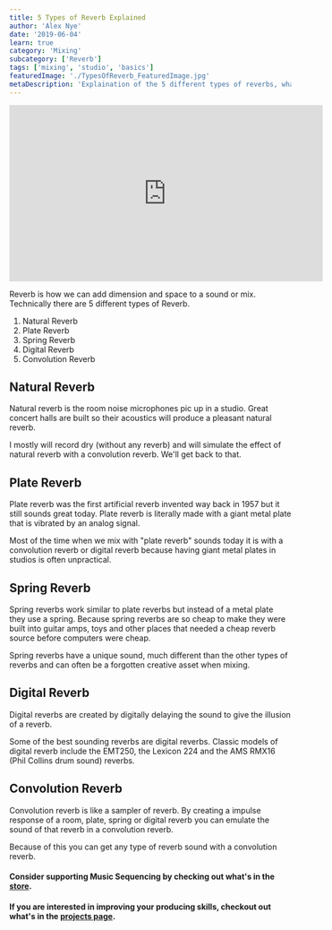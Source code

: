```yaml
---
title: 5 Types of Reverb Explained
author: 'Alex Nye'
date: '2019-06-04'
learn: true
category: 'Mixing'
subcategory: ['Reverb']
tags: ['mixing', 'studio', 'basics']
featuredImage: './TypesOfReverb_FeaturedImage.jpg'
metaDescription: 'Explaination of the 5 different types of reverbs, what they sound like, and when to chooose a certain reverb.'
---
```

<iframe width="560" height="315" src="https://www.youtube-nocookie.com/embed/pnIm6B1vOUI" frameborder="0" allow="accelerometer; autoplay; encrypted-media; gyroscope; picture-in-picture" allowfullscreen></iframe>

Reverb is how we can add dimension and space to a sound or mix. Technically there are 5 different types of Reverb.

1. Natural Reverb
2. Plate Reverb
3. Spring Reverb
4. Digital Reverb
5. Convolution Reverb

## Natural Reverb

Natural reverb is the room noise microphones pic up in a studio. Great concert halls are built so their acoustics will produce a pleasant natural reverb. 

I mostly will record dry (without any reverb) and will simulate the effect of natural reverb with a convolution reverb. We'll get back to that. 

## Plate Reverb 

Plate reverb was the first artificial reverb invented way back in 1957 but it still sounds great today. Plate reverb is literally made with a giant metal plate that is vibrated by an analog signal.

Most of the time when we mix with "plate reverb" sounds today it is with a convolution reverb or digital reverb because having giant metal plates in studios is often unpractical. 

## Spring Reverb 

Spring reverbs work similar to plate reverbs but instead of a metal plate they use a spring. Because spring reverbs are so cheap to make they were built into guitar amps, toys and other places that needed a cheap reverb source before computers were cheap. 

Spring reverbs have a unique sound, much different than the other types of reverbs and can often be a forgotten creative asset when mixing. 

## Digital Reverb

Digital reverbs are created by digitally delaying the sound to give the illusion of a reverb. 

Some of the best sounding reverbs are digital reverbs. Classic models of digital reverb include the EMT250, the Lexicon 224 and the AMS RMX16 (Phil Collins drum sound) reverbs.

## Convolution Reverb

Convolution reverb is like a sampler of reverb. By creating a impulse response of a room, plate, spring or digital reverb you can emulate the sound of that reverb in a convolution reverb. 

Because of this you can get any type of reverb sound with a convolution reverb.

#### Consider supporting Music Sequencing by checking out what's in the [store](/store). 

#### If you are interested in improving your producing skills, checkout out what's in the [projects page](/projects).